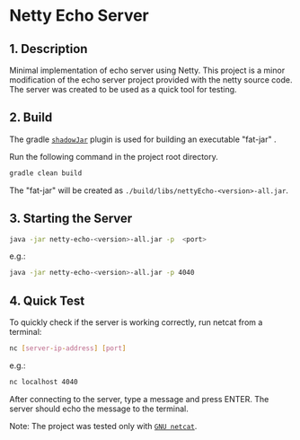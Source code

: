 # Netty Echo Server

## 1. Description

Minimal implementation of echo server using Netty.
This project is a minor modification of the echo server project provided with the netty source code.
The server was created to be used as a quick tool for testing.


## 2. Build

The gradle [`shadowJar`](https://imperceptiblethoughts.com/shadow/) plugin is used for building an executable "fat-jar" .

Run the following command in the project root directory.
````bash
gradle clean build
````

The "fat-jar" will be created as `./build/libs/nettyEcho-<version>-all.jar`.


## 3. Starting the Server

````bash
java -jar netty-echo-<version>-all.jar -p  <port>
````
e.g.:
````bash
java -jar netty-echo-<version>-all.jar -p 4040
````


## 4. Quick Test

To quickly check if the server is working correctly, run netcat from a terminal:
````bash
nc [server-ip-address] [port]
````
e.g.:
````bash
nc localhost 4040
````

After connecting to the server, type a message and press ENTER.
The server should echo the message to the terminal.

Note: The project was tested only with [`GNU netcat`](http://netcat.sourceforge.net/).